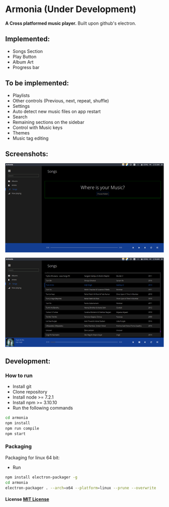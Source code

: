 # Armonia (Under Development)

**A Cross platformed music player.**
Built upon github's electron.

## Implemented:
- Songs Section
- Play Button
- Album Art
- Progress bar

## To be implemented:
- Playlists
- Other controls (Previous, next, repeat, shuffle)
- Settings
- Auto detect new music files on app restart
- Search
- Remaining sections on the sidebar
- Control with Music keys
- Themes
- Music tag editing

## Screenshots:
![Songs view](./Screenshot1.png)

![Songs view](./Screenshot2.png)

## Development:
### How to run
- Install git
- Clone repository
- Install node >= 7.2.1
- Install npm >= 3.10.10
- Run the following commands
```bash
cd armonia
npm install
npm run compile
npm start
```
### Packaging
Packaging for linux 64 bit:
- Run
```bash
npm install electron-packager -g
cd armonia
electron-packager . --arch=x64 --platform=linux --prune --overwrite
```

#### License [MIT License](LICENSE.md)
